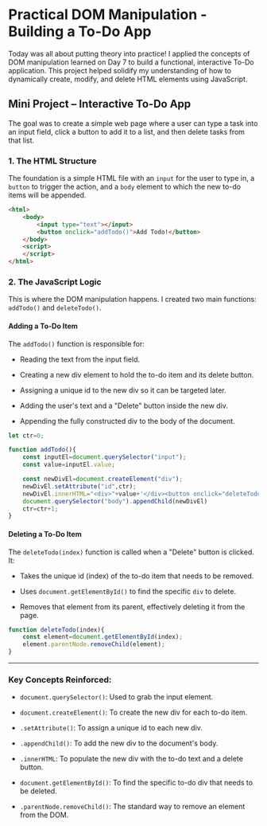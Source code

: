 # Practical DOM Manipulation - Building a To-Do App

Today was all about putting theory into practice! I applied the concepts of DOM manipulation learned on Day 7 to build a functional, interactive To-Do application. This project helped solidify my understanding of how to dynamically create, modify, and delete HTML elements using JavaScript.

## Mini Project – Interactive To-Do App

The goal was to create a simple web page where a user can type a task into an input field, click a button to add it to a list, and then delete tasks from that list.

### 1. The HTML Structure

The foundation is a simple HTML file with an `input` for the user to type in, a `button` to trigger the action, and a `body` element to which the new to-do items will be appended.

```html
<html>
    <body>
        <input type="text"></input>
        <button onclick="addTodo()">Add Todo!</button>
    </body>
    <script>
    </script>
</html>
```
### 2. The JavaScript Logic
This is where the DOM manipulation happens. I created two main functions: `addTodo()` and `deleteTodo()`.
#### Adding a To-Do Item
The `addTodo()` function is responsible for:

- Reading the text from the input field.

- Creating a new div element to hold the to-do item and its delete button.

- Assigning a unique id to the new div so it can be targeted later.

- Adding the user's text and a "Delete" button inside the new div.

- Appending the fully constructed div to the body of the document.

```js
let ctr=0; 

function addTodo(){
    const inputEl=document.querySelector("input");
    const value=inputEl.value;

    const newDivEl=document.createElement("div");
    newDivEl.setAttribute("id",ctr);
    newDivEl.innerHTML="<div>"+value+'</div><button onclick="deleteTodo('+ctr+')">Delete</button>';
    document.querySelector("body").appendChild(newDivEl)
    ctr=ctr+1;
}
```
#### Deleting a To-Do Item
The `deleteTodo(index)` function is called when a "Delete" button is clicked. It:

- Takes the unique id (index) of the to-do item that needs to be removed.

- Uses `document.getElementById()` to find the specific `div` to delete.

- Removes that element from its parent, effectively deleting it from the page.

```js
function deleteTodo(index){
    const element=document.getElementById(index);
    element.parentNode.removeChild(element);
}
```
---
### Key Concepts Reinforced:
- `document.querySelector()`: Used to grab the input element.

- `document.createElement()`: To create the new div for each to-do item.

- `.setAttribute()`: To assign a unique id to each new div.

- `.appendChild()`: To add the new div to the document's body.

- `.innerHTML`: To populate the new div with the to-do text and a delete button.

- `document.getElementById()`: To find the specific to-do div that needs to be deleted.

- `.parentNode.removeChild()`: The standard way to remove an element from the DOM.
